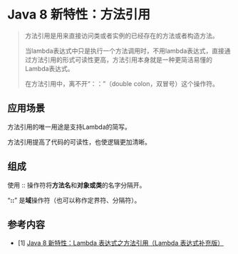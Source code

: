 # Java 8 新特性：方法引用

> 方法引用是用来直接访问类或者实例的已经存在的方法或者构造方法。
>
> 当lambda表达式中只是执行一个方法调用时，不用lambda表达式，直接通过方法引用的形式可读性更高，方法引用本身就是一种更简洁易懂的Lambda表达式。
>
> 在方法引用中，离不开“：：”（double colon，双冒号）这个操作符。

## 应用场景

方法引用的唯一用途是支持Lambda的简写。

方法引用提高了代码的可读性，也使逻辑更加清晰。

## 组成

使用 :: 操作符将**方法名**和**对象或类**的名字分隔开。

“**::**” 是**域**操作符（也可以称作定界符、分隔符）。



## 参考内容

- [1]  [Java 8 新特性：Lambda 表达式之方法引用（Lambda 表达式补充版）](https://blog.csdn.net/sun_promise/article/details/51190256)